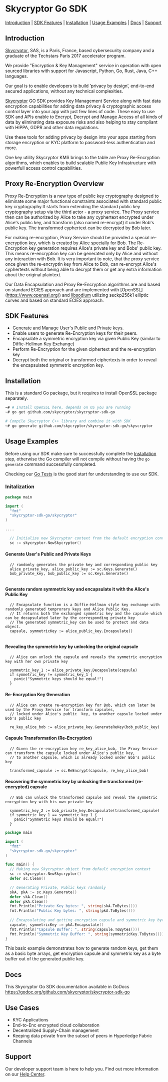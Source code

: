 # Skycryptor Go SDK
[Introduction](#introduction) | [SDK Features](#sdk-features) | [Installation](#installation) | [Usage Examples](#usage-examples) | [Docs](#docs) | [Support](#support)


## Introduction
[Skycryptor](https://skycryptor.com), SAS, is a Paris, France, based cybersecurity company and a graduate of the Techstars Paris 2017 accelerator program.

We provide "Encryption & Key Management" service in operation with open sourced libraries with support for Javascript, Python, Go, Rust, Java, C++ languages.

Our goal is to enable developers to build ’privacy by design’, end-to-end secured applications, without any technical complexities.

[Skycryptor](https://skycryptor.com) GO SDK provides Key Management Service along with fast data encryption capabilities for adding data privacy & 
cryptographic access control layer into your app with just few lines of code. These easy to use SDK and APIs enable to Encrypt, Decrypt and Manage Access 
of all kinds of data by eliminating data exposure risks and also helping to stay compliant with HIPPA, GDPR and other data regulations.

Use these tools for adding privacy by design into your apps starting from storage encryption or KYC platform to password-less authentication and more. 

One key utility Skycryptor KMS brings to the table are Proxy Re-Encryption algorithms, which enables to build scalable Public Key Infrastructure with 
powerfull access control capabilities.

## Proxy Re-Encryption Overview

Proxy Re-Encryption is a new type of public key cryptography designed to eliminate some major functional constraints associated with standard 
public key cryptography.It starts from extending the standard public key cryptography setup via the third actor - a proxy service. The Proxy service then 
can be authorized by Alice to take any cyphertext encrypted under Alice's public key, and transform (also named re-encrypt) it under Bob's public key. 
The transformed cyphertext can be decrypted by Bob later. 

For making re-encryption, Proxy Service should be provided a special re-encryption key, which is created by Alice specially for Bob. 
The Re-Encryption key generation requires Alice's private key and Bobs' public key. This means  re-encryption key can be generated only by Alice 
and without any interaction with Bob.
It is very important to note, that the proxy service once given the re-encryptin key from Alice to Bob, can re-encrypt Alice's cyphertexts without being able to decrypt them or
get any extra information about the original plaintext. 

Our Data Encapsulation and Proxy Re-Encryption algorithms are and based on standard ECIES approach and are implemented with [OpenSSL] (https://www.openssl.org/) and [libsodium](https://github.com/jedisct1/libsodium) 
utilizing seckp256k1 elliptic curves and based on standard ECIES approach.


## SDK Features

- Generate and Manage User's Public and Private keys.  
- Enable users to generate Re-Encryption keys for their peers.
- Encapsulate a symmetric encryption key via given Public Key (similar to Diffie-Hellman Key Exchange)
- Perform Re-Encryption for the given ciphertext and the re-encryption key
- Decrypt both the original or transformed ciphertexts in order to reveal the encapsulated symmetric encryption key.

## Installation
This is a standard Go package, but it requires to install OpenSSL package separately.
```bash
~# # Install OpenSSL here, depends on OS you are running
~# go get github.com/skycryptor/skycryptor-sdk-go

# Compile Skycryptor C++ library and combine it with SDK
~# go generate github.com/skycryptor/skycryptor-sdk-go/skyscryptor
```

## Usage Examples
Before using our SDK make sure to successfully complete the [Installation](#installation) step, otherwise the Go compiler will not compile 
without having the `go generate` command successfully completed.

Checking our [Go Tests](https://github.com/skycryptor/skycryptor-sdk-go/tests) is the good start for understanding  to use our SDK.

### Initalization


```go
package main

import (
  "fmt"
  "skycryptor-sdk-go/skycryptor"
)

....

  // Initialize new Skycryptor context from the default encryption context 
  sc := skycryptor.NewSkycryptor()
```

#### Generate User's Public and Private Keys  
```
  // randomly generates the private key and corresponding public key 
  alice_private_key, alice_public_key := sc.Keys.Generate()
  bob_private_key, bob_public_key := sc.Keys.Generate()
  
```
#### Generate random symmetric key and encapsulate it with the Alice's Public Key 
```
  // Encapsulate function is a Diffie-Hellman style key exchange with randomly generated temprorary keys and Alice Public Key. 
  // It returns both the exchanged symmetric key and the capsule which can be decapsulated later by the corresponding private key
  // The generated symmetric_key can be used to protect and data object. 
  capsule, symmetricKey := alice_public_key.Encapsulate()
  
```

#### Revealing the symmetric key by unlocking the original capsule
```
  // Alice can unlock the capsule and reveals the symmetric encryption key with her own private key
  
  symmetric_key_1 := alice_private_key.Decapsulate(capsule)
  if symmetric_key != symmetric_key_1 {
    panic("Symmetric keys should be equal!")
  }
```


#### Re-Encryption Key Generation
```
  // Alice can create re-encryption key for Bob, which can later be used by the Proxy Service for transform capsules,  
  // locked under Alice's public  key, to another capsule locked under  Bob's public key
  
  re_key_alice_bob := alice_private_key.GenerateReKey(bob_public_key)
```

#### Capsule Transformation (Re-Encryption)
```
  // Given the re-encryption key re_key_alice_bob, the Proxy Service can transform the capsule locked under Alice's public key, 
  // to another capsule, which is already locked under Bob's public key
  
  transformed_capsule := sc.ReEncrypt(capsule, re_key_alice_bob)
```


#### Recovering the symmetric key by unlocking the transformed (re-encrypted) capsule
```
  // Bob can unlock the transformed capsule and reveal the symmetric encryption key with his own private key
  
  symmetric_key_2 := bob_private_key.Decapsulate(transformed_capsule)
  if symmetric_key_1 == symmetric_key_1 {
    panic("Symmetric keys should be equal!")
  }
```

```go
package main

import (
  "fmt"
  "skycryptor-sdk-go/skycryptor"
)

func main() {
  // Making new Skycryptor object from default encryption context 
  sc := skycryptor.NewSkycryptor()
  defer sc.Clean()

  // Generating Private, Public keys randomly 
  skA, pkA := sc.Keys.Generate()
  defer skA.Clean()
  defer pkA.Clean()
  fmt.Println("Private Key bytes: ", string(skA.ToBytes()))
  fmt.Println("Public Key bytes: ", string(pkA.ToBytes()))
  
  // Encapsulating and getting encryption capsule and symmetric key bytes 
  capsule, symmetricKey := pkA.Encapsulate()
  fmt.Println("Capsule Buffer: ", string(capsule.ToBytes()))
  fmt.Println("Symmetric Key Buffer: ", string(symmetricKey.ToBytes()))
}
```
This basic example demonstrates how to generate random keys, get them as a basic byte arrays, get encryption capsule and symmetric key as a byte buffer out of the generated public key.

## Docs
This Skycryptor Go SDK documentation available in GoDocs https://godoc.org/github.com/skycryptor/skycryptor-sdk-go

## Use Cases
- KYC Applications
- End-to-Enc encrypted cloud collaboration
- Decentralized Supply-Chain management
- Keeping data private from the subset of peers in Hyperledge Fabric Channels

## Support
Our developer support team is here to help you. Find out more information on our [Help Center](https://help.skycryptor.com/).
